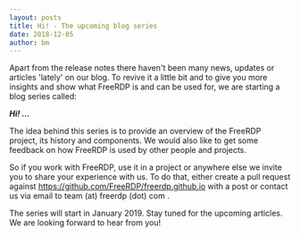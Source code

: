 ```yaml
---
layout: posts
title: Hi! - The upcoming blog series
date: 2018-12-05
author: bm
---
```


Apart from the release notes there haven't been many news, updates or articles 'lately' on our blog. To revive it a little bit and to give you more insights
and show what FreeRDP is and can be used for, we are starting a blog series called:

***Hi! ...***

The idea behind this series is to provide an overview of the FreeRDP project, its history and components. We would also like to get some feedback on
how FreeRDP is used by other people and projects.

So if you work with FreeRDP, use it in a project or anywhere else we invite you to share your experience with us. To do that, either create a pull request against https://github.com/FreeRDP/freerdp.github.io with a post or contact us via email to team (at) freerdp (dot) com .

The series will start in January 2019. Stay tuned for the upcoming articles.
We are looking forward to hear from you!
